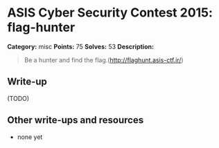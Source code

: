 # ASIS Cyber Security Contest 2015: flag-hunter

**Category:** misc
**Points:** 75
**Solves:** 53
**Description:**

> Be a hunter and find the flag.(http://flaghunt.asis-ctf.ir/)

## Write-up

(TODO)

## Other write-ups and resources

* none yet
